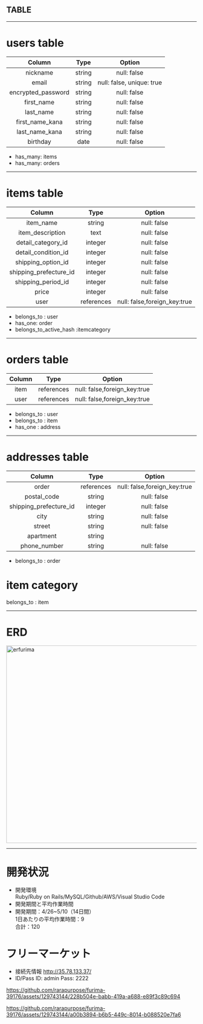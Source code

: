## TABLE 
----
# users table   
|Column|Type|Option|   
| :--: | :--: | :--: |   
| nickname| string | null: false |
| email | string | null: false, unique: true |   
| encrypted_password | string | null: false |   
| first_name | string | null: false |   
| last_name | string | null: false |    
| first_name_kana | string | null: false |   
| last_name_kana | string | null: false |   
| birthday | date | null: false |   

 + has_many: items
 + has_many: orders
---

# items table   
|Column|Type|Option|   
| :--: | :--: | :--: |   
| item_name | string | null: false |
| item_description | text | null: false |   
| detail_category_id | integer | null: false |   
| detail_condition_id | integer | null: false |   
| shipping_option_id | integer | null: false |   
| shipping_prefecture_id | integer | null: false |   
| shipping_period_id | integer | null: false |  
| price | integer | null: false |   
| user | references | null: false,foreign_key:true  |   

+ belongs_to : user
+ has_one: order
+ belongs_to_active_hash :itemcategory
---

# orders table   
|Column|Type|Option|   
| :--: | :--: | :--: |   
| item | references | null: false,foreign_key:true |
| user | references | null: false,foreign_key:true |   

+ belongs_to : user
+ belongs_to : item
+ has_one : address
---

# addresses table
|Column|Type|Option|   
| :--: | :--: | :--: |   
| order | references | null: false,foreign_key:true |   
| postal_code | string | null: false |   
| shipping_prefecture_id | integer | null: false |
| city | string | null: false | 
| street | string | null: false | 
| apartment | string |
| phone_number | string | null: false | 

+ belongs_to : order 
  
# item category  
 belongs_to : item

-----

# ERD

<img width="521" alt="erfurima" src="https://github.com/rarapurpose/furima-39176/assets/129743144/fb3a464a-d47e-4318-95c0-ec0595f4ec1e">


----

# 開発状況
- 開発環境   
Ruby/Ruby on Rails/MySQL/Github/AWS/Visual Studio Code   
- 開発期間と平均作業時間   
- 開発期間：4/26~5/10（14日間）   
  1日あたりの平均作業時間：9   
  合計：120   
  
 # フリーマーケット
- 接続先情報
  http://35.78.133.37/
- ID/Pass
   ID: admin
   Pass: 2222


 


https://github.com/rarapurpose/furima-39176/assets/129743144/228b504e-babb-419a-a688-e89f3c89c694



https://github.com/rarapurpose/furima-39176/assets/129743144/a00b3894-b6b5-449c-8014-b088520e7fa6

